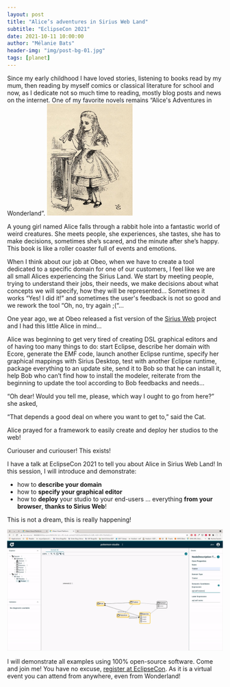 ```yaml
---
layout: post
title: "Alice’s adventures in Sirius Web Land"
subtitle: "EclipseCon 2021"
date: 2021-10-11 10:00:00
author: "Mélanie Bats"
header-img: "img/post-bg-01.jpg"
tags: [planet]
---
```


Since my early childhood I have loved stories, listening to books read by my mum, then reading by myself comics or classical literature for school and now, as I dedicate not so much time to reading, mostly blog posts and news on the internet.
One of my favorite novels remains “Alice's Adventures in Wonderland”.
<img src="/img/econ21/alice.jpg" alt="Alice's Adventures in Wonderland" width="200"/>

A young girl named Alice falls through a rabbit hole into a fantastic world of weird creatures. She meets people, she experiences, she tastes, she has to make decisions, sometimes she’s scared, and the minute after she’s happy. This book is like a roller coaster full of events and emotions.

When I think about our job at Obeo, when we have to create a tool dedicated to a specific domain for one of our customers, I feel like we are all small Alices experiencing the Sirius Land.
We start by meeting people, trying to understand their jobs, their needs, we make decisions about what concepts we will specify, how they will be represented... Sometimes it works “Yes! I did it!” and sometimes the user's feedback is not so good and we rework the tool “Oh, no, try again ;(“...

One year ago, we at Obeo released a fist version of the [Sirius Web](https://www.eclipse.org/sirius/sirius-web.html) project and I had this little Alice in mind...

Alice was beginning to get very tired of creating DSL graphical editors and of having too many things to do: start Eclipse, describe her domain with Ecore, generate the EMF code, launch another Eclipse runtime, specify her graphical mappings with Sirius Desktop, test with another Eclipse runtime, package everything to an update site, send it to Bob so that he can install it, help Bob who can’t find how to install the modeler, reiterate from the beginning to update the tool according to Bob feedbacks and needs…

“Oh dear! Would you tell me, please, which way I ought to go from here?” she asked,

“That depends a good deal on where you want to get to,” said the Cat.

Alice prayed for a framework to easily create and deploy her studios to the web!

Curiouser and curiouser! This exists!

I have a talk at EclipseCon 2021 to tell you about Alice in Sirius Web Land!
In this session, I will introduce and demonstrate:

- how to **describe your domain**
- how to **specify your graphical editor**
- how to **deploy** your studio to your end-users
  … everything **from your browser**, **thanks to Sirius Web**!

This is not a dream, this is really happening!

![Sirius Web Domain and View definitions](/img/econ21/mm.gif)

I will demonstrate all examples using 100% open-source software. Come and join me! You have no excuse, [register at EclipseCon](https://www.eclipsecon.org/2021/registration). As it is a virtual event you can attend from anywhere, even from Wonderland!
